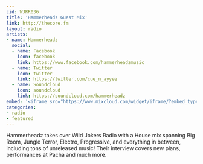 ```yaml
---
cid: WJRR036
title: 'Hammerheadz Guest Mix'
link: http://thecore.fm
layout: radio
artists: 
- name: Hammerheadz
  social:
  - name: Facebook
    icon: facebook
    link: https://www.facebook.com/hammerheadzmusic
  - name: Twitter
    icon: twitter
    link: https://twitter.com/cue_n_ayyee
  - name: Soundcloud
    icon: soundcloud
    link: https://soundcloud.com/hammerheadz
embed: '<iframe src="https://www.mixcloud.com/widget/iframe/?embed_type=widget_standard&amp;embed_uuid=649eaf7c-960b-4e33-b74b-bb08a36c5150&amp;feed=https%3A%2F%2Fwww.mixcloud.com%2FWildjokers%2Fhammerheadz-guest-mix-05-03-15%2F&amp;hide_cover=1&amp;hide_tracklist=1&amp;replace=0" frameborder="0" height="180" width="100%"></iframe>'
categories:
- radio
- featured
---
```


Hammerheadz takes over Wild Jokers Radio with a House mix spanning Big Room, Jungle Terror, Electro, Progressive, and everything in between, including tons of unreleased music! Their interview covers new plans, performances at Pacha and much more.